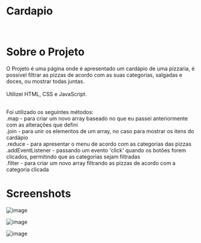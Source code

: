 # Cardapio
<br>
<h1> Sobre o Projeto </h1>
O Projeto é uma página onde é apresentado um cardápio de uma pizzaria, é possível filtrar as pizzas de acordo com as suas categorias, salgadas e doces, ou mostrar todas juntas.
<br><br>
Utilizei HTML, CSS e JavaScript.
<br><br>

Foi utilizado os seguintes métodos: <br>
.map - para criar um novo array baseado no que eu passei anteriormente com as alterações que defini<br>
.join - para unir os elementos de um array, no caso para mostrar os itens do cardápio<br>
.reduce - para apresentar o menu de acordo com as categorias das pizzas<br>
.addEventListener - passando um evento 'click' quando os botões forem clicados, permitindo que as categorias sejam filtradas<br>
.filter - para criar um novo array filtrando as pizzas de acordo com a categoria clicada <br>

<h1>Screenshots</h1>

![image](https://user-images.githubusercontent.com/14354417/215303520-cb81e169-3856-4429-b09e-124fac4fa95f.png)

![image](https://user-images.githubusercontent.com/14354417/215303513-ae65784d-04bf-474b-a6b6-0fe431f8c810.png)

![image](https://user-images.githubusercontent.com/14354417/215303494-c5ac332a-f5fc-478f-ab17-8582d2dbfca7.png)


